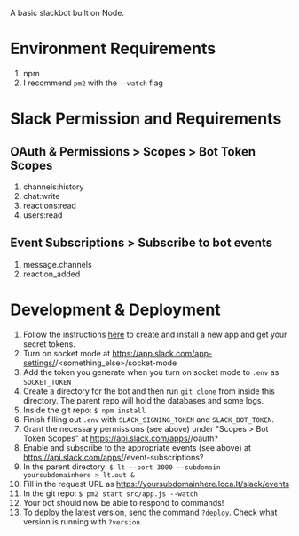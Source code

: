 A basic slackbot built on Node.

# Environment Requirements
1) npm
1) I recommend `pm2` with the `--watch` flag

# Slack Permission and Requirements
## OAuth & Permissions > Scopes > Bot Token Scopes
1) channels:history
1) chat:write
1) reactions:read
1) users:read

## Event Subscriptions > Subscribe to bot events
1) message.channels
2) reaction_added

# Development & Deployment
1) Follow the instructions [here](https://slack.dev/bolt-python/tutorial/getting-started) to create and install a new app and get your secret tokens.
1) Turn on socket mode at https://app.slack.com/app-settings/<something>/<something_else>/socket-mode
1) Add the token you generate when you turn on socket mode to `.env` as `SOCKET_TOKEN`
1) Create a directory for the bot and then run `git clone` from inside this directory. The parent repo will hold the databases and some logs.
1) Inside the git repo: `$ npm install`
1) Finish filling out `.env` with `SLACK_SIGNING_TOKEN` and `SLACK_BOT_TOKEN`.
1) Grant the necessary permissions (see above) under "Scopes > Bot Token Scopes" at https://api.slack.com/apps/<something>/oauth?
1) Enable and subscribe to the appropriate events (see above) at https://api.slack.com/apps/<something>/event-subscriptions?
1) In the parent directory: `$ lt --port 3000 --subdomain yoursubdomainhere > lt.out &`
1) Fill in the request URL as https://yoursubdomainhere.loca.lt/slack/events
1) In the git repo: `$ pm2 start src/app.js --watch`
1) Your bot should now be able to respond to commands!
1) To deploy the latest version, send the command `?deploy`. Check what version is running with `?version`.
